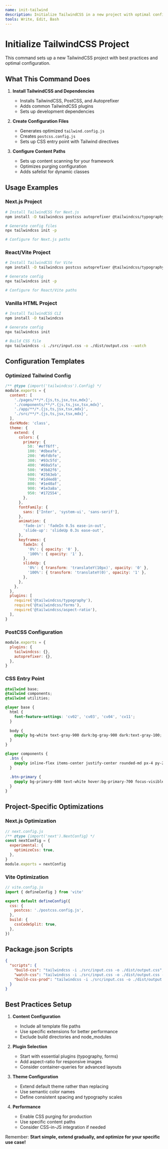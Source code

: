 ```yaml
---
name: init-tailwind
description: Initialize TailwindCSS in a new project with optimal configuration
tools: Write, Edit, Bash
---
```


# Initialize TailwindCSS Project

This command sets up a new TailwindCSS project with best practices and optimal configuration.

## What This Command Does

1. **Install TailwindCSS and Dependencies**
   - Installs TailwindCSS, PostCSS, and Autoprefixer
   - Adds common TailwindCSS plugins
   - Sets up development dependencies

2. **Create Configuration Files**
   - Generates optimized `tailwind.config.js`
   - Creates `postcss.config.js`
   - Sets up CSS entry point with Tailwind directives

3. **Configure Content Paths**
   - Sets up content scanning for your framework
   - Optimizes purging configuration
   - Adds safelist for dynamic classes

## Usage Examples

### Next.js Project

```bash
# Install TailwindCSS for Next.js
npm install -D tailwindcss postcss autoprefixer @tailwindcss/typography @tailwindcss/forms @tailwindcss/aspect-ratio

# Generate config files
npx tailwindcss init -p

# Configure for Next.js paths
```

### React/Vite Project  

```bash
# Install TailwindCSS for Vite
npm install -D tailwindcss postcss autoprefixer @tailwindcss/typography @tailwindcss/forms

# Generate config
npx tailwindcss init -p

# Configure for React/Vite paths
```

### Vanilla HTML Project

```bash
# Install TailwindCSS CLI
npm install -D tailwindcss

# Generate config
npx tailwindcss init

# Build CSS file
npx tailwindcss -i ./src/input.css -o ./dist/output.css --watch
```

## Configuration Templates

### Optimized Tailwind Config

```javascript
/** @type {import('tailwindcss').Config} */
module.exports = {
  content: [
    './pages/**/*.{js,ts,jsx,tsx,mdx}',
    './components/**/*.{js,ts,jsx,tsx,mdx}',
    './app/**/*.{js,ts,jsx,tsx,mdx}',
    './src/**/*.{js,ts,jsx,tsx,mdx}',
  ],
  darkMode: 'class',
  theme: {
    extend: {
      colors: {
        primary: {
          50: '#eff6ff',
          100: '#dbeafe', 
          200: '#bfdbfe',
          300: '#93c5fd',
          400: '#60a5fa',
          500: '#3b82f6',
          600: '#2563eb',
          700: '#1d4ed8',
          800: '#1e40af',
          900: '#1e3a8a',
          950: '#172554',
        },
      },
      fontFamily: {
        sans: ['Inter', 'system-ui', 'sans-serif'],
      },
      animation: {
        'fade-in': 'fadeIn 0.5s ease-in-out',
        'slide-up': 'slideUp 0.3s ease-out',
      },
      keyframes: {
        fadeIn: {
          '0%': { opacity: '0' },
          '100%': { opacity: '1' },
        },
        slideUp: {
          '0%': { transform: 'translateY(10px)', opacity: '0' },
          '100%': { transform: 'translateY(0)', opacity: '1' },
        },
      },
    },
  },
  plugins: [
    require('@tailwindcss/typography'),
    require('@tailwindcss/forms'),
    require('@tailwindcss/aspect-ratio'),
  ],
}
```

### PostCSS Configuration

```javascript
module.exports = {
  plugins: {
    tailwindcss: {},
    autoprefixer: {},
  },
}
```

### CSS Entry Point

```css
@tailwind base;
@tailwind components;
@tailwind utilities;

@layer base {
  html {
    font-feature-settings: 'cv02', 'cv03', 'cv04', 'cv11';
  }
  
  body {
    @apply bg-white text-gray-900 dark:bg-gray-900 dark:text-gray-100;
  }
}

@layer components {
  .btn {
    @apply inline-flex items-center justify-center rounded-md px-4 py-2 text-sm font-medium transition-colors focus-visible:outline-none focus-visible:ring-2 disabled:pointer-events-none disabled:opacity-50;
  }
  
  .btn-primary {
    @apply bg-primary-600 text-white hover:bg-primary-700 focus-visible:ring-primary-500;
  }
}
```

## Project-Specific Optimizations

### Next.js Optimization

```javascript
// next.config.js
/** @type {import('next').NextConfig} */
const nextConfig = {
  experimental: {
    optimizeCss: true,
  },
}
module.exports = nextConfig
```

### Vite Optimization

```javascript
// vite.config.js
import { defineConfig } from 'vite'

export default defineConfig({
  css: {
    postcss: './postcss.config.js',
  },
  build: {
    cssCodeSplit: true,
  },
})
```

## Package.json Scripts

```json
{
  "scripts": {
    "build-css": "tailwindcss -i ./src/input.css -o ./dist/output.css",
    "watch-css": "tailwindcss -i ./src/input.css -o ./dist/output.css --watch",
    "build-css-prod": "tailwindcss -i ./src/input.css -o ./dist/output.css --minify"
  }
}
```

## Best Practices Setup

1. **Content Configuration**
   - Include all template file paths
   - Use specific extensions for better performance
   - Exclude build directories and node_modules

2. **Plugin Selection**
   - Start with essential plugins (typography, forms)
   - Add aspect-ratio for responsive images
   - Consider container-queries for advanced layouts

3. **Theme Configuration**
   - Extend default theme rather than replacing
   - Use semantic color names
   - Define consistent spacing and typography scales

4. **Performance**
   - Enable CSS purging for production
   - Use specific content paths
   - Consider CSS-in-JS integration if needed

Remember: **Start simple, extend gradually, and optimize for your specific use case!**
